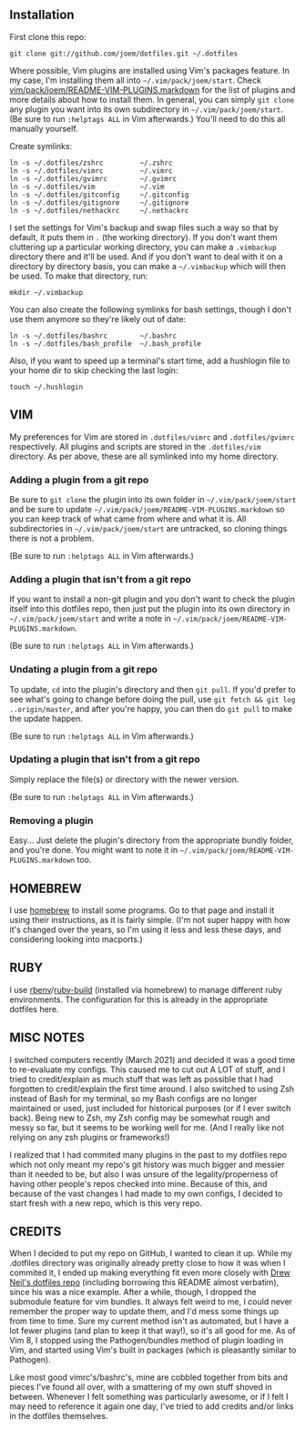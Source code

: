 Installation
------------

First clone this repo:

    git clone git://github.com/joem/dotfiles.git ~/.dotfiles

Where possible, Vim plugins are installed using Vim's packages feature. In my
case, I'm installing them all into `~/.vim/pack/joem/start`. Check
[vim/pack/joem/README-VIM-PLUGINS.markdown](vim/pack/joem/README-VIM-PLUGINS.markdown)
for the list of plugins and more details about how to install them. In general,
you can simply `git clone` any plugin you want into its own subdirectory in
`~/.vim/pack/joem/start`. (Be sure to run `:helptags ALL` in Vim afterwards.)
You'll need to do this all manually yourself.

Create symlinks:

    ln -s ~/.dotfiles/zshrc         ~/.zshrc
    ln -s ~/.dotfiles/vimrc         ~/.vimrc
    ln -s ~/.dotfiles/gvimrc        ~/.gvimrc
    ln -s ~/.dotfiles/vim           ~/.vim
    ln -s ~/.dotfiles/gitconfig     ~/.gitconfig
    ln -s ~/.dotfiles/gitignore     ~/.gitignore
    ln -s ~/.dotfiles/nethackrc     ~/.nethackrc


I set the settings for Vim's backup and swap files such a way so that by
default, it puts them in `.` (the working directory). If you don't want them
cluttering up a particular working directory, you can make a `.vimbackup`
directory there and it'll be used. And if you don't want to deal with it on a
directory by directory basis, you can make a `~/.vimbackup` which will then be
used. To make that directory, run:

    mkdir ~/.vimbackup

You can also create the following symlinks for bash settings, though I don't
use them anymore so they're likely out of date:

    ln -s ~/.dotfiles/bashrc        ~/.bashrc
    ln -s ~/.dotfiles/bash_profile  ~/.bash_profile

Also, if you want to speed up a terminal's start time, add a hushlogin file to your
home dir to skip checking the last login:

    touch ~/.hushlogin


VIM
---

My preferences for Vim are stored in `.dotfiles/vimrc` and `.dotfiles/gvimrc`
respectively. All plugins and scripts are stored in the `.dotfiles/vim`
directory. As per above, these are all symlinked into my home directory.

### Adding a plugin from a git repo

Be sure to `git clone` the plugin into its own folder in
`~/.vim/pack/joem/start` and be sure to update
`~/.vim/pack/joem/README-VIM-PLUGINS.markdown` so you can keep track of what
came from where and what it is.  All subdirectories in `~/.vim/pack/joem/start`
are untracked, so cloning things there is not a problem.

(Be sure to run `:helptags ALL` in Vim afterwards.)

### Adding a plugin that isn't from a git repo

If you want to install a non-git plugin and you don't want to check the plugin
itself into this dotfiles repo, then just put the plugin into its own directory
in `~/.vim/pack/joem/start` and write a note in
`~/.vim/pack/joem/README-VIM-PLUGINS.markdown`.

(Be sure to run `:helptags ALL` in Vim afterwards.)

### Undating a plugin from a git repo

To update, `cd` into the plugin's directory and then `git pull`. If you'd
prefer to see what's going to change before doing the pull, use `git fetch &&
git log ..origin/master`, and after you're happy, you can then do `git pull` to
make the update happen.

(Be sure to run `:helptags ALL` in Vim afterwards.)

### Updating a plugin that isn't from a git repo

Simply replace the file(s) or directory with the newer version.

(Be sure to run `:helptags ALL` in Vim afterwards.)

### Removing a plugin

Easy... Just delete the plugin's directory from the appropriate bundly folder,
and you're done. You might want to note it in
`~/.vim/pack/joem/README-VIM-PLUGINS.markdown` too.


HOMEBREW
--------

I use [homebrew][homebrew] to install some programs. Go to that page and
install it using their instructions, as it is fairly simple. (I'm not super
happy with how it's changed over the years, so I'm using it less and less these
days, and considering looking into macports.)


RUBY
----

I use [rbenv][rbenv]/[ruby-build][rubybuild] (installed via homebrew) to manage
different ruby environments. The configuration for this is already in the
appropriate dotfiles here.


MISC NOTES
----------

I switched computers recently (March 2021) and decided it was a good time to
re-evaluate my configs. This caused me to cut out A LOT of stuff, and I tried
to credit/explain as much stuff that was left as possible that I had forgotten
to credit/explain the first time around. I also switched to using Zsh instead
of Bash for my terminal, so my Bash configs are no longer maintained or used,
just included for historical purposes (or if I ever switch back). Being new to
Zsh, my Zsh config may be somewhat rough and messy so far, but it seems to be
working well for me. (And I really like not relying on any zsh plugins or
frameworks!)

I realized that I had commited many plugins in the past to my dotfiles repo
which not only meant my repo's git history was much bigger and messier than it
needed to be, but also I was unsure of the legality/properness of having other
people's repos checked into mine. Because of this, and because of the vast
changes I had made to my own configs, I decided to start fresh with a new repo,
which is this very repo.

CREDITS
-------

When I decided to put my repo on GitHub, I wanted to clean it up.  While my
.dotfiles directory was originally already pretty close to how it was when I
commited it, I ended up making everything fit even more closely with [Drew
Neil's dotfiles repo][nelstromdotfiles] (including borrowing this README almost
verbatim), since his was a nice example. After a while, though, I dropped the
submodule feature for vim bundles. It always felt weird to me, I could never
remember the proper way to update them, and I'd mess some things up from time
to time. Sure my current method isn't as automated, but I have a lot fewer
plugins (and plan to keep it that way!), so it's all good for me. As of Vim 8,
I stopped using the Pathogen/bundles method of plugin loading in Vim, and
started using Vim's built in packages (which is pleasantly similar to
Pathogen).

Like most good vimrc's/bashrc's, mine are cobbled together from bits and pieces
I've found all over, with a smattering of my own stuff shoved in between.
Whenever I felt something was particularly awesome, or if I felt I may need to
reference it again one day, I've tried to add credits and/or links in the
dotfiles themselves.

[nelstromdotfiles]: https://github.com/nelstrom/dotfiles
[homebrew]: http://mxcl.github.com/homebrew/
[rbenv]: https://github.com/sstephenson/rbenv
[rubybuild]: https://github.com/sstephenson/ruby-build

